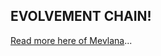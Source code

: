 ## EVOLVEMENT CHAIN!

[Read more here of Mevlana](https://www.dkb-mevlana.org.tr/en/txt/tanitim.pd)...

